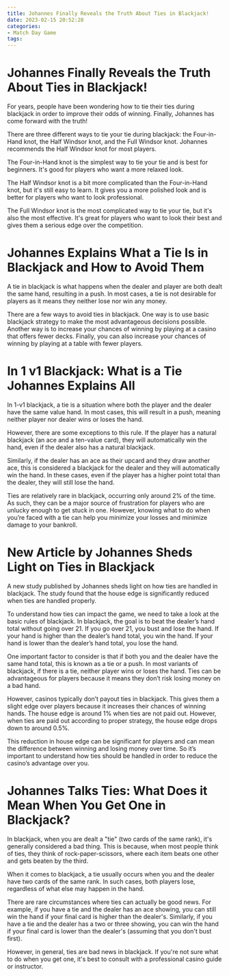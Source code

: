 ```yaml
---
title: Johannes Finally Reveals the Truth About Ties in Blackjack!
date: 2023-02-15 20:52:28
categories:
- Match Day Game
tags:
---
```



#  Johannes Finally Reveals the Truth About Ties in Blackjack!

For years, people have been wondering how to tie their ties during blackjack in order to improve their odds of winning. Finally, Johannes has come forward with the truth!

There are three different ways to tie your tie during blackjack: the Four-in-Hand knot, the Half Windsor knot, and the Full Windsor knot. Johannes recommends the Half Windsor knot for most players.

The Four-in-Hand knot is the simplest way to tie your tie and is best for beginners. It's good for players who want a more relaxed look.

The Half Windsor knot is a bit more complicated than the Four-in-Hand knot, but it's still easy to learn. It gives you a more polished look and is better for players who want to look professional.

The Full Windsor knot is the most complicated way to tie your tie, but it's also the most effective. It's great for players who want to look their best and gives them a serious edge over the competition.

#  Johannes Explains What a Tie Is in Blackjack and How to Avoid Them

A tie in blackjack is what happens when the dealer and player are both dealt the same hand, resulting in a push. In most cases, a tie is not desirable for players as it means they neither lose nor win any money.

There are a few ways to avoid ties in blackjack. One way is to use basic blackjack strategy to make the most advantageous decisions possible. Another way is to increase your chances of winning by playing at a casino that offers fewer decks. Finally, you can also increase your chances of winning by playing at a table with fewer players.

#  In 1 v1 Blackjack: What is a Tie Johannes Explains All

In 1-v1 blackjack, a tie is a situation where both the player and the dealer have the same value hand. In most cases, this will result in a push, meaning neither player nor dealer wins or loses the hand.

However, there are some exceptions to this rule. If the player has a natural blackjack (an ace and a ten-value card), they will automatically win the hand, even if the dealer also has a natural blackjack.

Similarly, if the dealer has an ace as their upcard and they draw another ace, this is considered a blackjack for the dealer and they will automatically win the hand. In these cases, even if the player has a higher point total than the dealer, they will still lose the hand.

Ties are relatively rare in blackjack, occurring only around 2% of the time. As such, they can be a major source of frustration for players who are unlucky enough to get stuck in one. However, knowing what to do when you’re faced with a tie can help you minimize your losses and minimize damage to your bankroll.

#  New Article by Johannes Sheds Light on Ties in Blackjack

A new study published by Johannes sheds light on how ties are handled in blackjack. The study found that the house edge is significantly reduced when ties are handled properly.

To understand how ties can impact the game, we need to take a look at the basic rules of blackjack. In blackjack, the goal is to beat the dealer’s hand total without going over 21. If you go over 21, you bust and lose the hand. If your hand is higher than the dealer’s hand total, you win the hand. If your hand is lower than the dealer’s hand total, you lose the hand.

One important factor to consider is that if both you and the dealer have the same hand total, this is known as a tie or a push. In most variants of blackjack, if there is a tie, neither player wins or loses the hand. Ties can be advantageous for players because it means they don’t risk losing money on a bad hand.

However, casinos typically don’t payout ties in blackjack. This gives them a slight edge over players because it increases their chances of winning hands. The house edge is around 1% when ties are not paid out. However, when ties are paid out according to proper strategy, the house edge drops down to around 0.5%.

This reduction in house edge can be significant for players and can mean the difference between winning and losing money over time. So it’s important to understand how ties should be handled in order to reduce the casino’s advantage over you.

#  Johannes Talks Ties: What Does it Mean When You Get One in Blackjack?

In blackjack, when you are dealt a "tie" (two cards of the same rank), it's generally considered a bad thing. This is because, when most people think of ties, they think of rock-paper-scissors, where each item beats one other and gets beaten by the third.

When it comes to blackjack, a tie usually occurs when you and the dealer have two cards of the same rank. In such cases, both players lose, regardless of what else may happen in the hand.

There are rare circumstances where ties can actually be good news. For example, if you have a tie and the dealer has an ace showing, you can still win the hand if your final card is higher than the dealer's. Similarly, if you have a tie and the dealer has a two or three showing, you can win the hand if your final card is lower than the dealer's (assuming that you don't bust first).

However, in general, ties are bad news in blackjack. If you're not sure what to do when you get one, it's best to consult with a professional casino guide or instructor.
